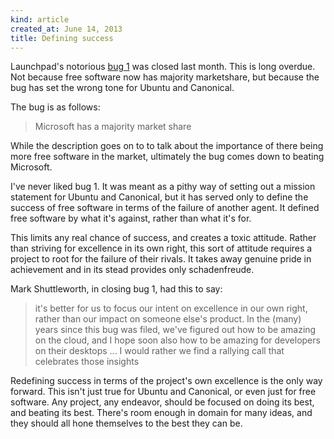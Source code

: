 ```yaml
---
kind: article
created_at: June 14, 2013
title: Defining success
---
```


Launchpad's notorious [bug 1][1] was closed last month. This is long overdue. Not because free software now has majority marketshare, but because the bug has set the wrong tone for Ubuntu and Canonical.

The bug is as follows:

> Microsoft has a majority market share

While the description goes on to to talk about the importance of there being more free software in the market, ultimately the bug comes down to beating Microsoft.

I've never liked bug 1. It was meant as a pithy way of setting out a mission statement for Ubuntu and Canonical, but it has served only to define the success of free software in terms of the failure of another agent. It defined free software by what it's against, rather than what it's for.

This limits any real chance of success, and creates a toxic attitude. Rather than striving for excellence in its own right, this sort of attitude requires a project to root for the failure of their rivals. It takes away genuine pride in achievement and in its stead provides only schadenfreude.

Mark Shuttleworth, in closing bug 1, had this to say: 

> it's better for us to focus our intent on excellence in our own right, rather than our impact on someone else's product. In the (many) years since this bug was filed, we've figured out how to be amazing on the cloud, and I hope soon also how to be amazing for developers on their desktops ... I would rather we find a rallying call that celebrates those insights

Redefining success in terms of the project's own excellence is the only way forward. This isn't just true for Ubuntu and Canonical, or even just for free software. Any project, any endeavor, should be focused on doing its best, and beating its best. There's room enough in domain for many ideas, and they should all hone themselves to the best they can be.

[1]: https://bugs.launchpad.net/ubuntu/+bug/1
